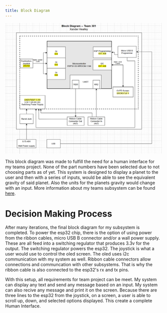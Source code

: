 ```yaml
---
title: Block Diagram
---
```


![Block Diagram](Final%20Block%20Diagram.png)

This block diagram was made to fulfill the need for a human interface for my teams project. None of the part numbers have been selected due to not choosing parts as of yet. This system is designed to display a planet to the user and then with a series of inputs, would be able to see the equivalent gravity of said planet. Also the units for the planets gravity would change with an input. More information about my teams subsystem can be found [here](https://egr314-2025-s-301.github.io/main-page/).<br>

# Decision Making Process

After many iterations, the final block diagram for my subsystem is completed. To power the esp32 chip, there is the option of using power from the ribbon cables, micro USB B connector and/or a wall power supply. These are all feed into a switching regulator that produces 3.3v for the output. The switching regulator powers the esp32. The joystick is what a user would use to control the oled screen. The oled uses i2c communication with my system as well. Ribbon cable connectors allow connections and communcation with other subsystems. That is why the ribbon cable is also connected to the esp32's rx and tx pins.<br>

With this setup, all requirements for team project can be meet. My system can display any text and send any message based on an input. My system can also recive any message and print it on the screen. Because there are three lines to the esp32 from the joystick, on a screen, a user is able to scroll up, down, and selected options displayed. This create a complete Human Interface.